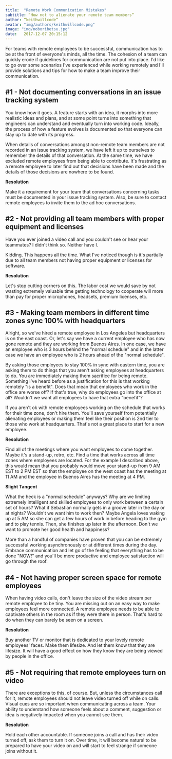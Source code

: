 ```yaml
---
title:  "Remote Work Communication Mistakes"
subtitle: “How not to alienate your remote team members“
author: “keithwillcode”
avatar: "img/authors/keithwillcode.png"
image: "img/noboribetsu.jpg"
date:   2017-12-07 20:15:12
---
```


For teams with remote employees to be successful, communication has to be at the front of everyone's minds, all the time. The cohesion of a team can quickly erode if guidelines for communication are not put into place. I'd like to go over some scenarios I've experienced while working remotely and I'll provide solutions and tips for how to make a team improve their communication.

## #1 - Not documenting conversations in an issue tracking system
You know how it goes. A feature starts with an idea, it morphs into more realistic ideas and plans, and at some point turns into something that engineers can understand and eventually turn into working code. Ideally, the process of how a feature evolves is documented so that everyone can stay up to date with its progress.

When details of conversations amongst non-remote team members are not recorded in an issue tracking system, we have left it up to ourselves to remember the details of that conversation. At the same time, we have excluded remote employees from being able to contribute. It's frustrating as a remote employee to later find out that decisions have been made and the details of those decisions are nowhere to be found.

**Resolution** 

Make it a requirement for your team that conversations concerning tasks must be documented in your issue tracking system. Also, be sure to contact remote employees to invite them to the ad hoc conversations.

## #2 - Not providing all team members with proper equipment and licenses
Have you ever joined a video call and you couldn't see or hear your teammates? I didn't think so. Neither have I.

Kidding. This happens all the time. What I've noticed though is it's partially due to all team members not having proper equipment or licenses for software. 

**Resolution**

Let's stop cutting corners on this. The labor cost we would save by not wasting extremely valuable time getting technology to cooperate will more than pay for proper microphones, headsets, premium licenses, etc.

## #3 - Making team members in different time zones sync 100% with headquarters
Alright, so we've hired a remote employee in Los Angeles but headquarters is on the east coast. Or, let's say we have a current employee who has now gone remote and they are working from Buenos Aires. In one case, we have an employee who is 3 hours behind the "normal schedule" and in the latter case we have an employee who is 2 hours ahead of the "normal schedule". 

By asking those employees to stay 100% in sync with eastern time, you are asking them to do things that you aren't asking employees at headquarters to do. You are immediately making them sacrifice for being remote. Something I've heard before as a justification for this is that working remotely "is a benefit". Does that mean that employees who work in the office are worse off? If that's true, why do employees go into the office at all? Wouldn't we want all employees to have that extra "benefit"?

If you aren't ok with remote employees working on the schedule that works for their time zone, don't hire them. You'll save yourself from potentially alienating employees or making them feel like their position is 2nd tier to those who work at headquarters. That's not a great place to start for a new employee.

**Resolution** 

Find all of the meetings where you want employees to come together. Maybe it's a stand-up, retro, etc. Find a time that works across all time zones where employees are located. For the example I described above, this would mean that you probably would move your stand-up from 9 AM EST to 2 PM EST so that the employee on the west coast has the meeting at 11 AM and the employee in Buenos Aires has the meeting at 4 PM.

**Slight Tangent**

What the heck is a "normal schedule" anyways? Why are we limiting extremely intelligent and skilled employees to only work between a certain set of hours? What if Sebastian normally gets in a groove later in the day or at nights? Wouldn't we want him to work then? Maybe Angela loves waking up at 5 AM so she can get a few hours of work in before heading to the gym and to play tennis. Then, she finishes up later in the afternoon. Don't we want to promote her good health and happiness?

More than a handful of companies have proven that you can be extremely successful working asynchronously or at different times during the day. Embrace communication and let go of the feeling that everything has to be done "NOW!" and you'll be more productive and employee satisfaction will go through the roof.

## #4 - Not having proper screen space for remote employees
When having video calls, don't leave the size of the video stream per remote employee to be tiny. You are missing out on an easy way to make employees feel more connected. A remote employee needs to be able to captivate others in the room as if they were there in person. That's hard to do when they can barely be seen on a screen.

**Resolution**

Buy another TV or monitor that is dedicated to your lovely remote employees' faces. Make them lifesize. And let them know that they are lifesize. It will have a good effect on how they know they are being viewed by people in the office.

## #5 - Not requiring that remote employees turn on video
There are exceptions to this, of course. But, unless the circumstances call for it, remote employees should not leave video turned off while on calls. Visual cues are so important when communicating across a team. Your ability to understand how someone feels about a comment, suggestion or idea is negatively impacted when you cannot see them.

**Resolution**

Hold each other accountable. If someone joins a call and has their video turned off, ask them to turn it on. Over time, it will become natural to be prepared to have your video on and will start to feel strange if someone joins without it.





